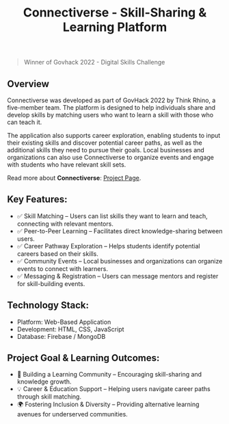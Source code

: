 ﻿---
title: Connectiverse - Skill-Sharing & Learning Platform
publishDate: 2022-08-02 00:00:00
img: /assets/connectiverse.jpg
img_alt: A hand holding a phone with connectiverse home page displayed on the screen.
description: |
  A web-based platform designed to connect individuals based on their skills, enabling peer-to-peer learning and career development.
tags:
  - Application
  - Design
  - Govhack
featured: true
---
> Winner of Govhack 2022 - Digital Skills Challenge

## Overview

Connectiverse was developed as part of GovHack 2022 by Think Rhino, a five-member team. The platform is designed to help individuals share and develop skills by matching users who want to learn a skill with those who can teach it.

The application also supports career exploration, enabling students to input their existing skills and discover potential career paths, as well as the additional skills they need to pursue their goals. Local businesses and organizations can also use Connectiverse to organize events and engage with students who have relevant skill sets.

Read more about <strong>Connectiverse</strong>: [Project Page](https://sites.google.com/view/connectiverse-govhack-2022/home).

## Key Features:
- ✅ Skill Matching – Users can list skills they want to learn and teach, connecting with relevant mentors.
- ✅ Peer-to-Peer Learning – Facilitates direct knowledge-sharing between users.
- ✅ Career Pathway Exploration – Helps students identify potential careers based on their skills.
- ✅ Community Events – Local businesses and organizations can organize events to connect with learners.
- ✅ Messaging & Registration – Users can message mentors and register for skill-building events.

## Technology Stack:
- Platform: Web-Based Application
- Development: HTML, CSS, JavaScript
- Database: Firebase / MongoDB

## Project Goal & Learning Outcomes:
- 🚀 Building a Learning Community – Encouraging skill-sharing and knowledge growth.
- 💡 Career & Education Support – Helping users navigate career paths through skill matching.
- 🌍 Fostering Inclusion & Diversity – Providing alternative learning avenues for underserved communities.